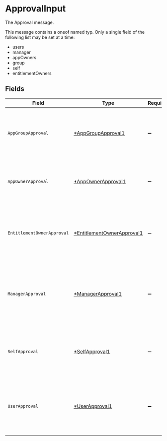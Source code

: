 # ApprovalInput

The Approval message.

This message contains a oneof named typ. Only a single field of the following list may be set at a time:
  - users
  - manager
  - appOwners
  - group
  - self
  - entitlementOwners



## Fields

| Field                                                                                                                                           | Type                                                                                                                                            | Required                                                                                                                                        | Description                                                                                                                                     |
| ----------------------------------------------------------------------------------------------------------------------------------------------- | ----------------------------------------------------------------------------------------------------------------------------------------------- | ----------------------------------------------------------------------------------------------------------------------------------------------- | ----------------------------------------------------------------------------------------------------------------------------------------------- |
| `AppGroupApproval`                                                                                                                              | [*AppGroupApproval1](../../models/shared/appgroupapproval1.md)                                                                                  | :heavy_minus_sign:                                                                                                                              | The AppGroupApproval object provides the configuration for setting a group as the approvers of an approval policy step.                         |
| `AppOwnerApproval`                                                                                                                              | [*AppOwnerApproval1](../../models/shared/appownerapproval1.md)                                                                                  | :heavy_minus_sign:                                                                                                                              | App owner approval provides the configuration for an approval step when the app owner is the target.                                            |
| `EntitlementOwnerApproval`                                                                                                                      | [*EntitlementOwnerApproval1](../../models/shared/entitlementownerapproval1.md)                                                                  | :heavy_minus_sign:                                                                                                                              | The entitlement owner approval allows configuration of the approval step when the target approvers are the entitlement owners.                  |
| `ManagerApproval`                                                                                                                               | [*ManagerApproval1](../../models/shared/managerapproval1.md)                                                                                    | :heavy_minus_sign:                                                                                                                              | The manager approval object provides configuration options for approval when the target of the approval is the manager of the user in the task. |
| `SelfApproval`                                                                                                                                  | [*SelfApproval1](../../models/shared/selfapproval1.md)                                                                                          | :heavy_minus_sign:                                                                                                                              | The self approval object describes the configuration of a policy step that needs to be approved by the target of the request.                   |
| `UserApproval`                                                                                                                                  | [*UserApproval1](../../models/shared/userapproval1.md)                                                                                          | :heavy_minus_sign:                                                                                                                              | The user approval object describes the approval configuration of a policy step that needs to be approved by a specific list of users.           |